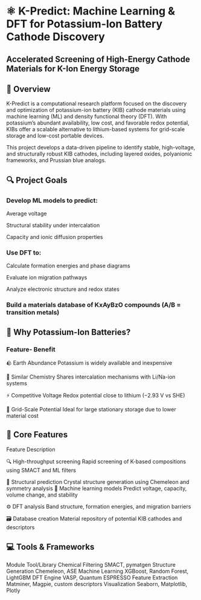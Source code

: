 # ⚛️ K-Predict: Machine Learning & DFT for Potassium-Ion Battery Cathode Discovery

## Accelerated Screening of High-Energy Cathode Materials for K-Ion Energy Storage

## 🧠 Overview
K-Predict is a computational research platform focused on the discovery and optimization of potassium-ion battery (KIB) cathode materials using machine learning (ML) and density functional theory (DFT). With potassium’s abundant availability, low cost, and favorable redox potential, KIBs offer a scalable alternative to lithium-based systems for grid-scale storage and low-cost portable devices.

This project develops a data-driven pipeline to identify stable, high-voltage, and structurally robust KIB cathodes, including layered oxides, polyanionic frameworks, and Prussian blue analogs.

## 🔍 Project Goals
### Develop ML models to predict:

Average voltage

Structural stability under intercalation

Capacity and ionic diffusion properties

### Use DFT to:

Calculate formation energies and phase diagrams

Evaluate ion migration pathways

Analyze electronic structure and redox states

### Build a materials database of KxAyBzO compounds (A/B = transition metals)

## 🌟 Why Potassium-Ion Batteries?

### Feature- Benefit

🪨 Earth Abundance	Potassium is widely available and inexpensive

🧪 Similar Chemistry	Shares intercalation mechanisms with Li/Na-ion systems

⚡ Competitive Voltage	Redox potential close to lithium (−2.93 V vs SHE)

🔋 Grid-Scale Potential	Ideal for large stationary storage due to lower material cost

## 🧪 Core Features
Feature	Description

🔍 High-throughput screening	Rapid screening of K-based compositions using SMACT and ML filters

🧬 Structural prediction	Crystal structure generation using Chemeleon and symmetry
analysis
🧠 Machine learning models	Predict voltage, capacity, volume change, and stability

⚙️ DFT analysis	Band structure, formation energies, and migration barriers

🗃️ Database creation	Material repository of potential KIB cathodes and descriptors

## 💻 Tools & Frameworks
Module	Tool/Library
Chemical Filtering	SMACT, pymatgen
Structure Generation	Chemeleon, ASE
Machine Learning	XGBoost, Random Forest, LightGBM
DFT Engine	VASP, Quantum ESPRESSO
Feature Extraction	Matminer, Magpie, custom descriptors
Visualization	Seaborn, Matplotlib, Plotly
